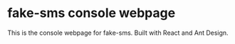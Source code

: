 # fake-sms console webpage

This is the console webpage for fake-sms. Built with React and Ant Design.
